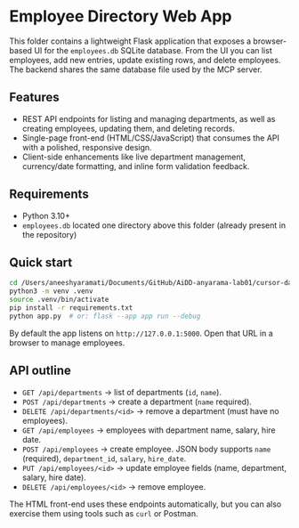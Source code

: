 # Employee Directory Web App

This folder contains a lightweight Flask application that exposes a browser-based
UI for the `employees.db` SQLite database. From the UI you can list employees,
add new entries, update existing rows, and delete employees. The backend shares
the same database file used by the MCP server.

## Features

- REST API endpoints for listing and managing departments, as well as creating
  employees, updating them, and deleting records.
- Single-page front-end (HTML/CSS/JavaScript) that consumes the API with a
  polished, responsive design.
- Client-side enhancements like live department management, currency/date
  formatting, and inline form validation feedback.

## Requirements

- Python 3.10+
- `employees.db` located one directory above this folder (already present in the
  repository)

## Quick start

```bash
cd /Users/aneeshyaramati/Documents/GitHub/AiDD-anyarama-lab01/cursor-day01/web_app
python3 -m venv .venv
source .venv/bin/activate
pip install -r requirements.txt
python app.py  # or: flask --app app run --debug
```

By default the app listens on `http://127.0.0.1:5000`. Open that URL in a
browser to manage employees.

## API outline

- `GET /api/departments` → list of departments (`id`, `name`).
- `POST /api/departments` → create a department (`name` required).
- `DELETE /api/departments/<id>` → remove a department (must have no employees).
- `GET /api/employees` → employees with department name, salary, hire date.
- `POST /api/employees` → create employee. JSON body supports `name` (required),
  `department_id`, `salary`, `hire_date`.
- `PUT /api/employees/<id>` → update employee fields (name, department, salary,
  hire date).
- `DELETE /api/employees/<id>` → remove employee.

The HTML front-end uses these endpoints automatically, but you can also exercise
them using tools such as `curl` or Postman.
